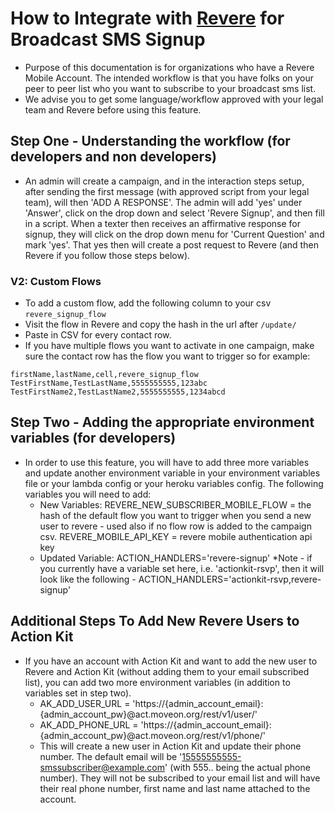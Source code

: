 # How to Integrate with [Revere](https://reverehq.com/) for Broadcast SMS Signup
- Purpose of this documentation is for organizations who have a Revere Mobile Account. The intended workflow is that you have folks on your peer to peer list who you want to subscribe to your broadcast sms list.
- We advise you to get some language/workflow approved with your legal team and Revere before using this feature.

## Step One - Understanding the workflow (for developers and non developers)
- An admin will create a campaign, and in the interaction steps setup, after sending the first message (with approved script from your legal team), will then 'ADD A RESPONSE'. The admin will add 'yes' under 'Answer', click on the drop down and select 'Revere Signup', and then fill in a script. When a texter then receives an affirmative response for signup, they will click on the drop down menu for 'Current Question' and mark 'yes'. That yes then will create a post request to Revere (and then Revere if you follow those steps below).

### V2: Custom Flows
- To add a custom flow, add the following column to your csv `revere_signup_flow`
- Visit the flow in Revere and copy the hash in the url after `/update/`
- Paste in CSV for every contact row.
- If you have multiple flows you want to activate in one campaign, make sure the contact row has the flow you want to trigger so for example:
```
firstName,lastName,cell,revere_signup_flow
TestFirstName,TestLastName,5555555555,123abc
TestFirstName2,TestLastName2,5555555555,1234abcd
```

## Step Two - Adding the appropriate environment variables (for developers)
- In order to use this feature, you will have to add three more variables and update another environment variable in your environment variables file or your lambda config or your heroku variables config. The following variables you will need to add:
  - New Variables:
      REVERE_NEW_SUBSCRIBER_MOBILE_FLOW = the hash of the default flow you want to trigger when you send a new user to revere - used also if no flow row is added to the campaign csv.
      REVERE_MOBILE_API_KEY = revere mobile authentication api key
  - Updated Variable:
      ACTION_HANDLERS='revere-signup'
      *Note - if you currently have a variable set here, i.e. 'actionkit-rsvp', then it will look like the following
        - ACTION_HANDLERS='actionkit-rsvp,revere-signup'

## Additional Steps To Add New Revere Users to Action Kit
- If you have an account with Action Kit and want to add the new user to Revere and Action Kit (without adding them to your email subscribed list), you can add two more environment variables (in addition to variables set in step two).
  - AK_ADD_USER_URL = 'https://{admin_account_email}:{admin_account_pw}@act.moveon.org/rest/v1/user/'
  - AK_ADD_PHONE_URL = 'https://{admin_account_email}:{admin_account_pw}@act.moveon.org/rest/v1/phone/'
  - This will create a new user in Action Kit and update their phone number. The default email will be '15555555555-smssubscriber@example.com'  (with 555.. being the actual phone number). They will not be subscribed to your email list and will have their real phone number, first name and last name attached to the account.
